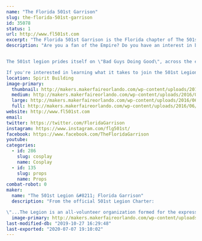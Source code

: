 ```yaml
---
name: "The Florida 501st Garrison"
slug: the-florida-501st-garrison
id: 35078
status: 1
url: http://www.fl501st.com
excerpt: "The Florida 501st Garrison is the Florida chapter of The 501st Legion, a world wide Star Wars costuming organization. Our members come from all walks of life and from all across the state with one common trait, The Empire!"
description: "Are you a fan of the Empire? Do you have an interest in building your own Storm Trooper armor or any of our many other characters that you can find on the \"bad guys\" wall at your local cantina? Look no further because you have found the organization that caters to the research, construction, and wearing of costumes featured from all 7 (soon to be 8) Star Wars films. The 501st legion is primarily where you will find Darth Vader, Storm Troopers, Scout Troopers, Snow Troopers, Sith Lords, Dark Jedi,  and even Jawas!


The 501st legion prides itself on \"Bad Guys Doing Good\", across the entire legion in 2015 over 62,000 volunteer hours were logged and donations made in Honor of the 501st legion was reported at $587,000. Not bad for doing something we in the legion consider a hobby. 

If you're interested in learning what it takes to join the 501st Legion and your local squad please stop by and check out our booth."
location: Spirit Building
image-primary:
  thumbnail: http://makers.makerfaireorlando.com/wp-content/uploads/2016/06/FLG_Logo_low_res-1-150x150.jpg
  medium: http://makers.makerfaireorlando.com/wp-content/uploads/2016/06/FLG_Logo_low_res-1-300x300.jpg
  large: http://makers.makerfaireorlando.com/wp-content/uploads/2016/06/FLG_Logo_low_res-1.jpg
  full: http://makers.makerfaireorlando.com/wp-content/uploads/2016/06/FLG_Logo_low_res-1.jpg
website: http://www.fl501st.com
email: 
twitter: https://twitter.com/FloridaGarrison
instagram: https://www.instagram.com/flg501st/
facebook: https://www.facebook.com/TheFloridaGarrison
youtube: 
categories:
  - id: 286
    slug: cosplay
    name: Cosplay
  - id: 135
    slug: props
    name: Props
combat-robot: 0
maker:
  name: "The 501st Legion &#8211; Florida Garrison"
  description: "From the official 501st Legion Charter:

\"...The Legion is an all-volunteer organization formed for the express purpose of bringing together costume enthusiasts under a collective identity within which to operate. The Legion seeks to promote interest in Star Wars through the building and wearing of quality costumes, and to facilitate the use of these costumes for Star Wars-related events as well as contributions to the local community through costumed charity and volunteer work...\""
  image-primary: http://makers.makerfaireorlando.com/wp-content/uploads/2016/06/image.png
last-modified-db: "2019-10-27 16:29:48"
last-exported: "2020-07-07 19:10:02"
---
```

